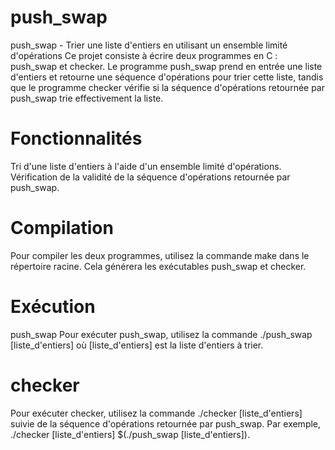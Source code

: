 # push_swap
push_swap - Trier une liste d'entiers en utilisant un ensemble limité d'opérations
Ce projet consiste à écrire deux programmes en C : push_swap et checker. Le programme push_swap prend en entrée une liste d'entiers et retourne une séquence d'opérations pour trier cette liste, tandis que le programme checker vérifie si la séquence d'opérations retournée par push_swap trie effectivement la liste.

# Fonctionnalités
Tri d'une liste d'entiers à l'aide d'un ensemble limité d'opérations.
Vérification de la validité de la séquence d'opérations retournée par push_swap.
# Compilation
Pour compiler les deux programmes, utilisez la commande make dans le répertoire racine. Cela générera les exécutables push_swap et checker.

# Exécution
push_swap
Pour exécuter push_swap, utilisez la commande ./push_swap [liste_d'entiers] où [liste_d'entiers] est la liste d'entiers à trier.

# checker
Pour exécuter checker, utilisez la commande ./checker [liste_d'entiers] suivie de la séquence d'opérations retournée par push_swap. Par exemple, ./checker [liste_d'entiers] $(./push_swap [liste_d'entiers]).
